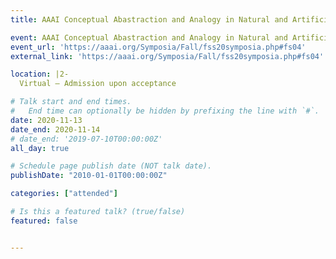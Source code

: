 ```yaml
---
title: AAAI Conceptual Abastraction and Analogy in Natural and Artificial Intelligence

event: AAAI Conceptual Abastraction and Analogy in Natural and Artificial Intelligence
event_url: 'https://aaai.org/Symposia/Fall/fss20symposia.php#fs04'
external_link: 'https://aaai.org/Symposia/Fall/fss20symposia.php#fs04'

location: |2-
  Virtual — Admission upon acceptance

# Talk start and end times.
#   End time can optionally be hidden by prefixing the line with `#`.
date: 2020-11-13
date_end: 2020-11-14
# date_end: '2019-07-10T00:00:00Z'
all_day: true

# Schedule page publish date (NOT talk date).
publishDate: "2010-01-01T00:00:00Z"

categories: ["attended"]

# Is this a featured talk? (true/false)
featured: false


---
```


